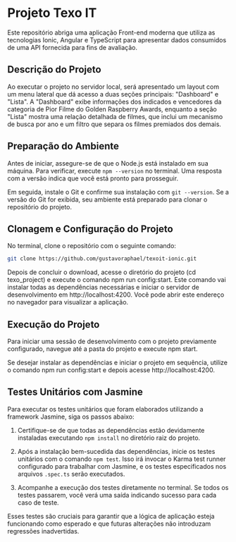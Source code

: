 # Projeto Texo IT

Este repositório abriga uma aplicação Front-end moderna que utiliza as tecnologias Ionic, Angular e TypeScript para apresentar dados consumidos de uma API fornecida para fins de avaliação.

## Descrição do Projeto

Ao executar o projeto no servidor local, será apresentado um layout com um menu lateral que dá acesso a duas seções principais: "Dashboard" e "Lista". A "Dashboard" exibe informações dos indicados e vencedores da categoria de Pior Filme do Golden Raspberry Awards, enquanto a seção "Lista" mostra uma relação detalhada de filmes, que inclui um mecanismo de busca por ano e um filtro que separa os filmes premiados dos demais.

## Preparação do Ambiente

Antes de iniciar, assegure-se de que o Node.js está instalado em sua máquina. Para verificar, execute `npm --version` no terminal. Uma resposta com a versão indica que você está pronto para prosseguir.

Em seguida, instale o Git e confirme sua instalação com `git --version`. Se a versão do Git for exibida, seu ambiente está preparado para clonar o repositório do projeto.

## Clonagem e Configuração do Projeto

No terminal, clone o repositório com o seguinte comando:

```bash
git clone https://github.com/gustavoraphael/texoit-ionic.git
```

Depois de concluir o download, acesse o diretório do projeto (cd texo_project) e execute o comando npm run config:start. Este comando vai instalar todas as dependências necessárias e iniciar o servidor de desenvolvimento em http://localhost:4200. Você pode abrir este endereço no navegador para visualizar a aplicação.

## Execução do Projeto

Para iniciar uma sessão de desenvolvimento com o projeto previamente configurado, navegue até a pasta do projeto e execute npm start.

Se desejar instalar as dependências e iniciar o projeto em sequência, utilize o comando npm run config:start e depois acesse http://localhost:4200.

## Testes Unitários com Jasmine

Para executar os testes unitários que foram elaborados utilizando a framework Jasmine, siga os passos abaixo:

1. Certifique-se de que todas as dependências estão devidamente instaladas executando `npm install` no diretório raiz do projeto.

2. Após a instalação bem-sucedida das dependências, inicie os testes unitários com o comando `npm test`. Isso irá invocar o Karma test runner configurado para trabalhar com Jasmine, e os testes especificados nos arquivos `.spec.ts` serão executados.

3. Acompanhe a execução dos testes diretamente no terminal. Se todos os testes passarem, você verá uma saída indicando sucesso para cada caso de teste.

Esses testes são cruciais para garantir que a lógica de aplicação esteja funcionando como esperado e que futuras alterações não introduzam regressões inadvertidas.
